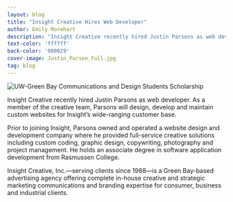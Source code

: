 ```yaml
---
layout: blog
title: "Insight Creative Hires Web Developer"
author: Emily Morehart
description: "Insight Creative recently hired Justin Parsons as web developer."
text-color: 'ffffff'
back-color: '000029'
cover-image: Justin_Parson_Full.jpg
tag: blog
---
```


<img data-aos="fade-up" src="/img/blog/Justin_Parson_Full.jpg"
alt="UW-Green Bay Communications and Design Students Scholarship"
srcset="
/img/blog/Justin_Parson_Full.jpg 2400w,
/img/blog/Justin_Parson_Full.jpg 1800w,
/img/blog/Justin_Parson_Full.jpg 1200w,
/img/blog/Justin_Parson_Full.jpg 900w,
/img/blog/Justin_Parson_Full.jpg 600w,
/img/blog/Justin_Parson_Full.jpg 400w" />

Insight Creative recently hired Justin Parsons as web developer. As a member of the creative team, Parsons will design, develop and maintain custom websites for Insight’s wide-ranging customer base.

Prior to joining Insight, Parsons owned and operated a website design and development company where he provided full-service creative solutions including custom coding, graphic design, copywriting, photography and project management. He holds an associate degree in software application development from Rasmussen College.

Insight Creative, Inc.—serving clients since 1988—is a Green Bay-based advertising agency offering complete in-house creative and strategic marketing communications and branding expertise for consumer, business and industrial clients.
